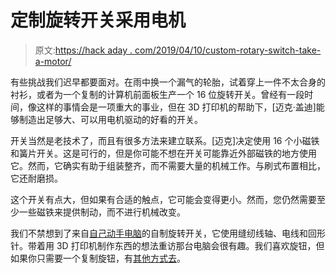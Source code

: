 # 定制旋转开关采用电机

> 原文:[https://hack aday . com/2019/04/10/custom-rotary-switch-take-a-motor/](https://hackaday.com/2019/04/10/custom-rotary-switch-takes-a-motor/)

有些挑战我们迟早都要面对。在雨中换一个漏气的轮胎，试着穿上一件不太合身的衬衫，或者为一个复制的计算机前面板生产一个 16 位旋转开关。曾经有一段时间，像这样的事情会是一项重大的事业，但在 3D 打印机的帮助下，[迈克·盖迪]能够制造出足够大、可以用电机驱动的好看的开关。

开关当然是老技术了，而且有很多方法来建立联系。[迈克]决定使用 16 个小磁铁和簧片开关。这是可行的，但是你可能不想在开关可能靠近外部磁铁的地方使用它。然而，它确实有助于组装整齐，而不需要大量的机械工作。与刷式布置相比，它还耐磨损。

这个开关有点大，但如果有合适的触点，它可能会变得更小。然而，您仍然需要至少一些磁铁来提供制动，而不进行机械改变。

我们不禁想到了来自[自己动手电脑](https://hackaday.com/2015/10/19/diy-computer-1968-style/)的自制旋转开关，它使用缝纫线轴、电线和回形针。带着用 3D 打印机制作东西的想法重访那台电脑会很有趣。我们喜欢旋钮，但如果你只需要一个复制旋钮，有[其他方式去](https://hackaday.com/2019/01/20/cloning-knobs-for-vintage-testing-equipment/)。